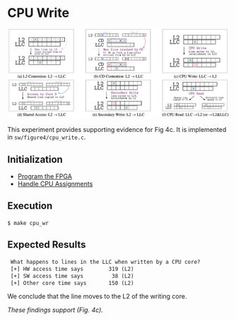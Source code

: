 # CPU Write

<p align="center" width="100%">
    <img width="500" src="./figure4.png"> 
</p>

This experiment provides supporting evidence for Fig 4c. It is implemented in `sw/figure4/cpu_write.c`.  

## Initialization

* [Program the FPGA](./program_fpga.md)
* [Handle CPU Assignments](./cpu_assignments.md)

## Execution

```
$ make cpu_wr
```

## Expected Results

```
 What happens to lines in the LLC when written by a CPU core?
 [+] HW access time says        319 (L2)
 [+] SW access time says         38 (L2)
 [+] Other core time says       150 (L2)
```

We conclude that the line moves to the L2 of the writing core.

_These findings support (Fig. 4c)._